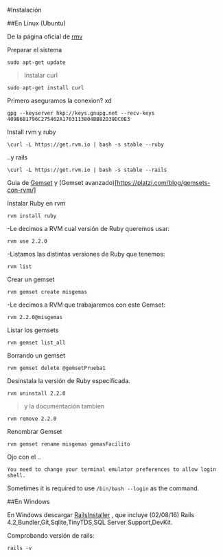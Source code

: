 #Instalación

##En Linux (Ubuntu)

De la página oficial de [rmv](https://rvm.io/)

Preparar el sistema

	sudo apt-get update

>Instalar curl
	
	sudo apt-get install curl

Primero aseguramos la conexion? xd

	gpg --keyserver hkp://keys.gnupg.net --recv-keys 409B6B1796C275462A1703113804BB82D39DC0E3

Install rvm  y ruby

	\curl -L https://get.rvm.io | bash -s stable --ruby

..y rails

	\curl -L https://get.rvm.io | bash -s stable --rails

Guia de [Gemset](https://platzi.com/blog/introduccion-ruby-on-rails/) y (Gemset avanzado)[https://platzi.com/blog/gemsets-con-rvm/]

Instalar Ruby en rvm

	rvm install ruby

-Le decimos a RVM cual versión de Ruby queremos usar:

	rvm use 2.2.0

-Listamos las distintas versiones de Ruby que tenemos:

	rvm list

Crear un gemset

	rvm gemset create misgemas

-Le decimos a RVM que trabajaremos con este Gemset:

	rvm 2.2.0@misgemas

Listar los gemsets

	rvm gemset list_all

Borrando un gemset

	rvm gemset delete @gemsetPrueba1

Desinstala la versión de Ruby especificada.

	rvm uninstall 2.2.0

>y la documentación tambien

	rvm remove 2.2.0

Renombrar Gemset

	rvm gemset rename misgemas gemasFacilito


Ojo con el ..

	You need to change your terminal emulator preferences to allow login shell.
Sometimes it is required to use `/bin/bash --login` as the command.


##En Windows

En Windows descargar [RailsInstaller](http://railsinstaller.org/en) , que incluye (02/08/16) Rails 4.2,Bundler,Git,Sqlite,TinyTDS,SQL Server Support,DevKit.

Comprobando versión de rails:

	rails -v